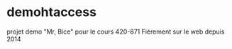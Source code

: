 demohtaccess
============

projet demo "Mr, Bice" pour le cours 420-871
Fiérement sur le web depuis 2014
